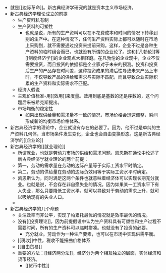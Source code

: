 - 就是[[边际革命]]。新古典经济学研究的就是资本主义市场经济。
- 新古典经济学理论成立的前提
    - 生产资料私有制
    - 生产资料的可塑性
        - 也就是说，所有的生产资料可以在不花费成本和时间的情况下转移到别的生产中。在这种情况下，任何生产资料实际上都可以随时在市场上采购到，就不需要通过投资来提前采购。这样，企业不过是各种生产资料的临时组合而已，也就没有所谓的企业论了。这和[[凡勃伦]]等[[制度经济学]]的企业观点大相径庭。在凡勃伦的企业观中，企业不仅需要投资，而且投资的依据都是企业家对于未来的预测。投资和投资后生产的产品存在时间差，这种投资成果的滞后性导致未来产品上市时，不仅导致产品的供给和需求与实际不匹配，而且导致企业实际积累的生产资料和实际需求不匹配。
    - 经济人假说
    - 主观价值标准-用[[效用]]来度量。效用到底是基数的还是序数的，这个问题后来被希克斯提出。
    - 市场均衡的稳定性
        - 如果出现供给量和需求量不一致的情况，市场价格会迅速调整，瞬间形成新的均衡市场价格体系。
- 新古典经济学的理论中，企业就没有存在的必要了。因为，他不过是单纯的生产资料几何体，当市场条件发生变化，企业也会自由变换形态。这是新古典经济学的[[企业论]]
- 新古典经济学的[[就业理论]]
    - 所谓就业，也就是劳动力市场的供给和需求问题。凯恩斯在通论中论述了新古典经济学就业理论的两个前提：
    - 第一，劳动的需求量在劳动的边际产量等于实际工资水平时确定。
    - 第二，劳动的供给量在劳动的边际负效用等于实际工资水平时确定。
    - 凯恩斯认为，同时满足这两个条件也就意味着经济体可以实现长期充分就业。也就是说，不会存在非自愿失业的情况。因为如果某一工资水平下有人失业，那么只要降低工资水平，就可以导致对于劳动的需求上升，就可以吸纳现有的失业人口。
    - 
- 新古典经济学的几个命题
    - 关注效率而非公平，实现了帕累托最优的情况就是效率最优的情况。
    - 没有[[投资理论]]，因为前提假设中认为生产资料具有可塑性和生产过程不需要时间，所有的生产资料可以临时拼凑。也就没有了投资的必要。
        - 充分就业。劳动作为一种生产要素，也可以在市场中实现供需平衡。
    - [[税收]]中性，税收不能扭曲价格体系
    - [[自由贸易]]
    - 重要的方法：[[经济两分法]]，经济分为两个相互独立的层面，实体经济和货币经济。
        - [[货币中性]]
